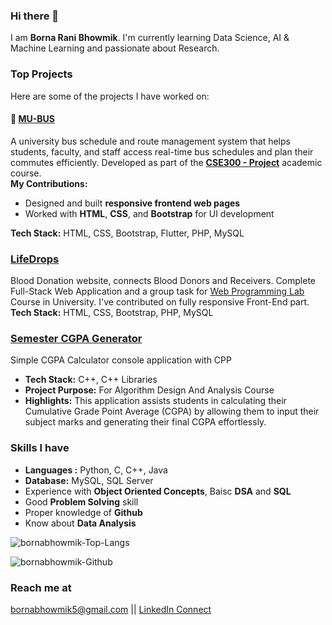### Hi there 👋

I am <strong>Borna Rani Bhowmik</strong>. I'm currently learning Data Science, AI & Machine Learning and passionate about Research. <strong></strong> 

### Top Projects
Here are some of the projects I have worked on:

#### 🔗 [MU-BUS](https://github.com/mdyasinahmed/MU-Bus)  
A university bus schedule and route management system that helps students, faculty, and staff access real-time bus schedules and plan their commutes efficiently. Developed as part of the **[CSE300 - Project](https://github.com/bornabhowmik/CSE-Project_300)** academic course.  
**My Contributions:**
- Designed and built **responsive frontend web pages**  
- Worked with **HTML**, **CSS**, and **Bootstrap** for UI development

**Tech Stack:** HTML, CSS, Bootstrap, Flutter, PHP, MySQL

### [LifeDrops](https://bcoderapp.github.io/LifeDrops/)
Blood Donation website, connects Blood Donors and Receivers. Complete Full-Stack Web Application and a group task for [Web Programming Lab](https://github.com/bornabhowmik/CSE-323-Web-Programming) Course in University. I've contributed on fully responsive Front-End part. <br>
**Tech Stack:** HTML, CSS, Bootstrap, PHP, MySQL

### [Semester CGPA Generator](https://github.com/bornabhowmik/semester-cgpa-generator)
Simple CGPA Calculator console application with CPP
- **Tech Stack:** C++, C++ Libraries
- **Project Purpose:** For Algorithm Design And Analysis Course
- **Highlights:** This application assists students in calculating their Cumulative Grade Point Average (CGPA) by allowing them to input their subject marks and generating their final CGPA effortlessly.

### Skills I have
- **Languages :** Python, C, C++, Java
- **Database:** MySQL, SQL Server
- Experience with **Object Oriented Concepts**, Baisc **DSA** and **SQL**
- Good **Problem Solving** skill 
- Proper knowledge of **Github**
- Know about **Data Analysis**

<p align="left"> <img src="https://github-readme-stats.vercel.app/api/top-langs/?username=bornabhowmik&layout=compact" alt="bornabhowmik-Top-Langs" /> </p>

<img src="https://github-readme-stats.vercel.app/api?username=bornabhowmik&show_icons=true" alt="bornabhowmik-Github" />

### Reach me at
bornabhowmik5@gmail.com || [LinkedIn Connect](https://www.linkedin.com/in/bornabhowmik/)

<!--
[![GitHub Streak](https://streak-stats.demolab.com/?user=bornabhowmik&theme=dark&hide_border=true)](https://git.io/streak-stats)
-->
